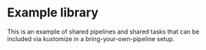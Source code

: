# Example library

This is an example of shared pipelines and shared tasks that can be included via kustomize in a bring-your-own-pipeline setup.